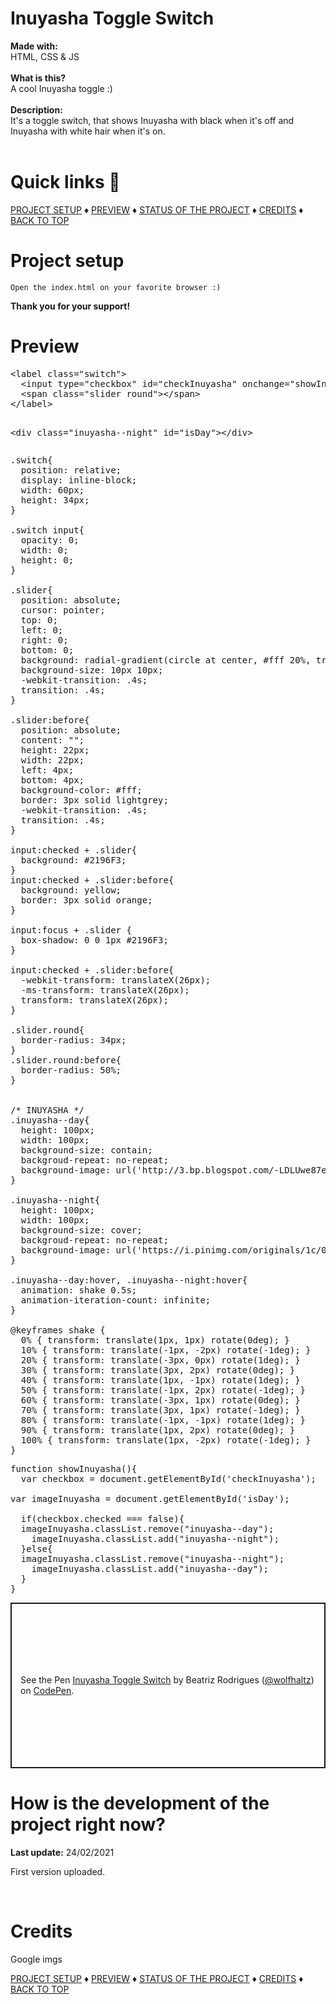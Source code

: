 # Inuyasha Toggle Switch

<b>Made with:</b><br/>
HTML, CSS & JS
<br/><br/>
<b>What is this?</b><br/>
A cool Inuyasha toggle :)
<br/><br/>
<b>Description:</b><br/>
It's a toggle switch, that shows Inuyasha with black when it's off and Inuyasha with white hair when it's on.
<br/><br/>
# Quick links &#128150;
<div>
  
[PROJECT SETUP](#Project-setup) &diams; [PREVIEW](#Preview) &diams; [STATUS OF THE PROJECT](#How-is-the-development-of-the-project-right-now) &diams; [CREDITS](#Credits) &diams; [BACK TO TOP](#Inuyasha-Toggle-Switch)

<div>

# Project setup
```
Open the index.html on your favorite browser :)
```

<b>Thank you for your support!</b>

# Preview

<div class="codepen" data-height="302" data-theme-id="dark" data-default-tab="js,result" data-user="wolfhaltz" data-slug-hash="eYBEQOg" data-prefill='{"title":"Inuyasha Toggle Switch","tags":[],"scripts":[],"stylesheets":[]}'>
  <pre data-lang="html">&lt;label class="switch">
  &lt;input type="checkbox" id="checkInuyasha" onchange="showInuyasha()">
  &lt;span class="slider round">&lt;/span>
&lt;/label>

&lt;div class="inuyasha--night" id="isDay">&lt;/div></pre>
  <pre data-lang="css">.switch{
  position: relative;
  display: inline-block;
  width: 60px;
  height: 34px;
}

.switch input{
  opacity: 0;
  width: 0;
  height: 0;
}

.slider{
  position: absolute;
  cursor: pointer;
  top: 0;
  left: 0;
  right: 0;
  bottom: 0;
  background: radial-gradient(circle at center, #fff 20%, transparent 22%),#000;
  background-size: 10px 10px;
  -webkit-transition: .4s;
  transition: .4s;
}

.slider:before{
  position: absolute;
  content: "";
  height: 22px;
  width: 22px;
  left: 4px;
  bottom: 4px;
  background-color: #fff;
  border: 3px solid lightgrey;
  -webkit-transition: .4s;
  transition: .4s;
}

input:checked + .slider{
  background: #2196F3;
}
input:checked + .slider:before{
  background: yellow;
  border: 3px solid orange;
}

input:focus + .slider {
  box-shadow: 0 0 1px #2196F3;
}

input:checked + .slider:before{
  -webkit-transform: translateX(26px);
  -ms-transform: translateX(26px);
  transform: translateX(26px);
}

.slider.round{
  border-radius: 34px;
}
.slider.round:before{
  border-radius: 50%;
}


/* INUYASHA */
.inuyasha--day{
  height: 100px;
  width: 100px;
  background-size: contain;
  backgroud-repeat: no-repeat;
  background-image: url('http://3.bp.blogspot.com/-LDLUwe87e_8/TbHYN3u6EzI/AAAAAAAAACU/zjVZAo2ycZI/s1600/inuyasha%255B1%255D.jpg');
}

.inuyasha--night{
  height: 100px;
  width: 100px;
  background-size: cover;
  backgroud-repeat: no-repeat;
  background-image: url('https://i.pinimg.com/originals/1c/0a/03/1c0a03f6b50cb5d0f993ee7635390802.png');
}

.inuyasha--day:hover, .inuyasha--night:hover{
  animation: shake 0.5s;
  animation-iteration-count: infinite;
}

@keyframes shake {
  0% { transform: translate(1px, 1px) rotate(0deg); }
  10% { transform: translate(-1px, -2px) rotate(-1deg); }
  20% { transform: translate(-3px, 0px) rotate(1deg); }
  30% { transform: translate(3px, 2px) rotate(0deg); }
  40% { transform: translate(1px, -1px) rotate(1deg); }
  50% { transform: translate(-1px, 2px) rotate(-1deg); }
  60% { transform: translate(-3px, 1px) rotate(0deg); }
  70% { transform: translate(3px, 1px) rotate(-1deg); }
  80% { transform: translate(-1px, -1px) rotate(1deg); }
  90% { transform: translate(1px, 2px) rotate(0deg); }
  100% { transform: translate(1px, -2px) rotate(-1deg); }
}</pre>
  <pre data-lang="js">function showInuyasha(){
  var checkbox = document.getElementById('checkInuyasha');

var imageInuyasha = document.getElementById('isDay');
  
  if(checkbox.checked === false){
  imageInuyasha.classList.remove("inuyasha--day");
    imageInuyasha.classList.add("inuyasha--night");
  }else{
  imageInuyasha.classList.remove("inuyasha--night");
    imageInuyasha.classList.add("inuyasha--day");
  }
}
</pre></div>
<script async src="https://cpwebassets.codepen.io/assets/embed/ei.js"></script>

<p class="codepen" data-height="265" data-theme-id="dark" data-default-tab="js,result" data-user="wolfhaltz" data-slug-hash="eYBEQOg" style="height: 265px; box-sizing: border-box; display: flex; align-items: center; justify-content: center; border: 2px solid; margin: 1em 0; padding: 1em;" data-pen-title="Inuyasha Toggle Switch">
  <span>See the Pen <a href="https://codepen.io/wolfhaltz/pen/eYBEQOg">
  Inuyasha Toggle Switch</a> by Beatriz Rodrigues (<a href="https://codepen.io/wolfhaltz">@wolfhaltz</a>)
  on <a href="https://codepen.io">CodePen</a>.</span>
</p>


# How is the development of the project right now?
<b>Last update:</b> 24/02/2021

First version uploaded.

<br/>

# Credits

Google imgs


<div>
  
[PROJECT SETUP](#Project-setup) &diams; [PREVIEW](#Preview) &diams; [STATUS OF THE PROJECT](#How-is-the-development-of-the-project-right-now) &diams; [CREDITS](#Credits) &diams; [BACK TO TOP](#Inuyasha-Toggle-Switch)

<div>
